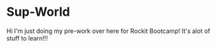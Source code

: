 # Sup-World
Hi I'm just doing my pre-work over here for Rockit Bootcamp! It's alot of stuff to learn!!!
